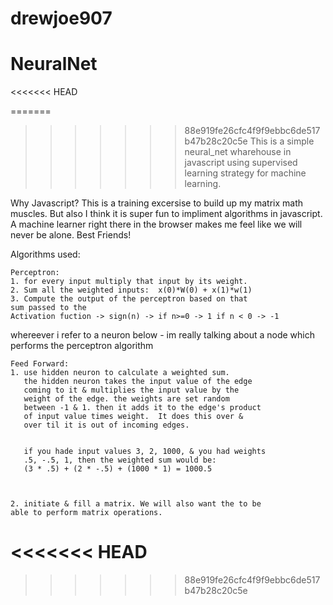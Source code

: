 # drewjoe907
# NeuralNet

<<<<<<< HEAD


=======
>>>>>>> 88e919fe26cfc4f9f9ebbc6de517b47b28c20c5e
This is a simple neural_net wharehouse in javascript using supervised 
learning strategy for machine learning.

Why Javascript? This is a training excersise to build up my matrix math 
muscles. But also I think it is super fun to impliment algorithms in 
javascript. A machine learner right there in the browser makes me feel like
we will never be alone. Best Friends!

Algorithms used:

    Perceptron:
    1. for every input multiply that input by its weight.
    2. Sum all the weighted inputs:  x(0)*W(0) + x(1)*w(1)
    3. Compute the output of the perceptron based on that 
    sum passed to the 
    Activation fuction -> sign(n) -> if n>=0 -> 1 if n < 0 -> -1
    
whereever i refer to a neuron below - im really talking about a node 
which performs the perceptron algorithm
    
    Feed Forward: 
    1. use hidden neuron to calculate a weighted sum.
       the hidden neuron takes the input value of the edge
       coming to it & multiplies the input value by the   
       weight of the edge. the weights are set random
       between -1 & 1. then it adds it to the edge's product
       of input value times weight.  It does this over &
       over til it is out of incoming edges.


       if you hade input values 3, 2, 1000, & you had weights
       .5, -.5, 1, then the weighted sum would be:
       (3 * .5) + (2 * -.5) + (1000 * 1) = 1000.5



    2. initiate & fill a matrix. We will also want the to be 
    able to perform matrix operations.
<<<<<<< HEAD
=======

>>>>>>> 88e919fe26cfc4f9f9ebbc6de517b47b28c20c5e
